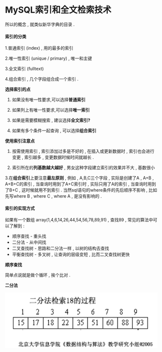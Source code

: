 # MySQL索引和全文检索技术

所以的概念 , 就类似新华字典的目录 .

#### 索引的分类

1.普通索引 \(index\) , 用的最多的索引

2.唯一性索引 \(unique / primary\) , 唯一和主键

3.全文索引 \(fulltext\)

4.组合索引 , 几个字段组合成一个索引 .

**选择索引的点**

1. 如果没有唯一性要求,可以选择**普通索引**

2. 如果列上有唯一性要求,可以选择**唯一索引**

3. 如果是需要模糊搜索 , 建议选择**全文索引?**

4. 如果有多个条件一起查询 , 可以选择**组合索引**

**使用索引注意点**

1. 按需使用索引 , 索引添加过多是不好的 , 在插入或更新数据时 , 索引也会进行变更 , 索引越多 , 变更数据时候时间就越长 .

2. 索引所在的**列基数越大越好** , 男女这种字段建立索引的效果并不大 , 基数很小

3.在**组合索引**上要注意**最左原则** , 例如 , A,B,C三个字段 , 实际是创建了A , A+B , A+B+C的索引 , 当查询时用到了A+C索引时 , 实际只用了A的索引 , 当查询时用到了B+C , 这时候就用不到索引 . 当然sql语句的where条件的先后顺序不影响 , 比如先写where B , where C , where A , 是没有影响的 .

#### 索引的实现方式

如果有一个数组 array\(1,4,6,14,26,44,54,56,78,89,91\) , 查找89 , 常见的算法中可以了解到 : 

* 顺序查找 - 重头找
* 二分法 - 从中间找
* 二叉查找树 - 思路和二分法一样 , 以树的结构去查找
* 平衡查找树 - 多叉树 , 让查询的层级变短 , 比而二叉查找树更快

**顺序查找**

简单点说就是做个循环 , 挨个比对 . 

**二分法**

![](/assets/erfenchazhao.png)






